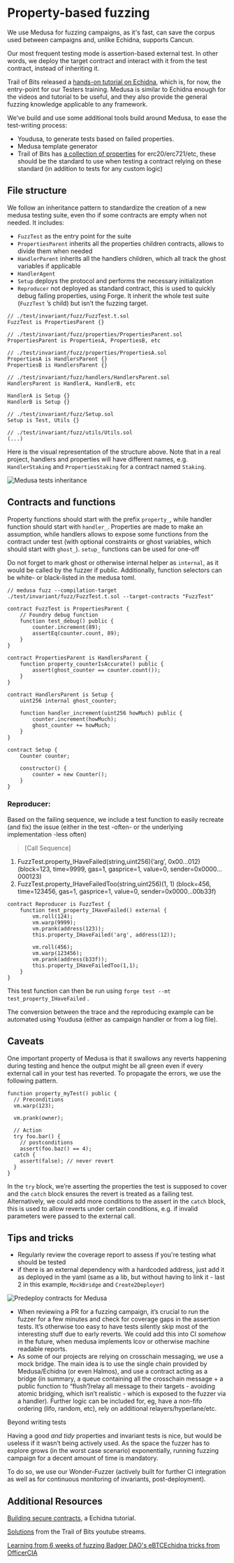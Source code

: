 # Property-based fuzzing

We use Medusa for fuzzing campaigns, as it's fast, can save the corpus used between campaigns and, unlike Echidna, supports Cancun.

Our most frequent testing mode is assertion-based external test. In other words, we deploy the target contract and interact with it from the test contract, instead of inheriting it.

Trail of Bits released a [hands-on tutorial on Echidna](https://github.com/crytic/building-secure-contracts/tree/master/program-analysis/echidna), which is, for now, the entry-point for our Testers training. Medusa is similar to Echidna enough for the videos and tutorial to be useful, and they also provide the general fuzzing knowledge applicable to any framework.

We’ve build and use some additional tools build around Medusa, to ease the test-writing process:

- Youdusa, to generate tests based on failed properties.
- Medusa template generator
- Trail of Bits has [a collection of properties](https://blog.trailofbits.com/2023/02/27/reusable-properties-ethereum-contracts-echidna/) for erc20/erc721/etc, these should be the standard to use when testing a contract relying on these standard (in addition to tests for any custom logic)

## File structure

We follow an inheritance pattern to standardize the creation of a new medusa testing suite, even tho if some contracts are empty when not needed. It includes:

- `FuzzTest` as the entry point for the suite
- `PropertiesParent` inherits all the properties children contracts, allows to divide them when needed
- `HandlerParent` inherits all the handlers children, which all track the ghost variables if applicable
- `HandlerAgent`
- `Setup` deploys the protocol and performs the necessary initialization
- `Reproducer` not deployed as standard contract, this is used to quickly debug failing properties, using Forge. It inherit the whole test suite (`FuzzTest` ’s child) but isn’t the fuzzing target.

```solidity
// ./test/invariant/fuzz/FuzzTest.t.sol
FuzzTest is PropertiesParent {}

// ./test/invariant/fuzz/properties/PropertiesParent.sol
PropertiesParent is PropertiesA, PropertiesB, etc 

// ./test/invariant/fuzz/properties/PropertiesA.sol
PropertiesA is HandlersParent {}
PropertiesB is HandlersParent {}

// ./test/invariant/fuzz/handlers/HandlersParent.sol
HandlersParent is HandlerA, HandlerB, etc

HandlerA is Setup {}
HandlerB is Setup {}

// ./test/invariant/fuzz/Setup.sol
Setup is Test, Utils {}

// ./test/invariant/fuzz/utils/Utils.sol
(...)
```

Here is the visual representation of the structure above. Note that in a real project, handlers and properties will have different names, e.g. `HandlerStaking` and `PropertiesStaking` for a contract named `Staking`.

![Medusa tests inheritance](/img/fuzz-inheritance.png)

## Contracts and functions

Property functions should start with the prefix `property_`, while handler function should start with `handler_`. Properties are made to make an assumption, while handlers allows to expose some functions from the contract under test (with optional constraints or ghost variables, which should start with `ghost_`). `setup_` functions can be used for one-off 

Do not forget to mark ghost or otherwise internal helper as `internal`, as it would be called by the fuzzer if public. Additionally, function selectors can be white- or black-listed in the medusa toml.

```solidity
// medusa fuzz --compilation-target ./test/invariant/fuzz/FuzzTest.t.sol --target-contracts "FuzzTest"

contract FuzzTest is PropertiesParent {
	// Foundry debug function
	function test_debug() public {
		counter.increment(89);
		assertEq(counter.count, 89);
	}
}

contract PropertiesParent is HandlersParent {
	function property_counterIsAccurate() public {
		assert(ghost_counter == counter.count());
	}
}

contract HandlersParent is Setup {
	uint256 internal ghost_counter;
	
	function handler_increment(uint256 howMuch) public {
		counter.increment(howMuch);
		ghost_counter += howMuch;
	}
}

contract Setup {
	Counter counter;
	
	constructor() {
		counter = new Counter();
	}
}
```

### Reproducer:

Based on the failing sequence, we include a test function to easily recreate (and fix) the issue (either in the test -often- or the underlying implementation -less often)

> [Call Sequence]
1. FuzzTest.property_IHaveFailed(string,uint256)(’arg’, 0x00…012) (block=123, time=9999, gas=1, gasprice=1, value=0, sender=0x0000…000123)
2. FuzzTest.property_IHaveFailedToo(string,uint256)(1, 1) (block=456, time=123456, gas=1, gasprice=1, value=0, sender=0x0000…00b33f)
> 

```solidity
contract Reproducer is FuzzTest {
	function test_property_IHaveFailed() external {
		vm.roll(124);
		vm.warp(9999);
		vm.prank(address(123));
		this.property_IHaveFailed('arg', address(12));
		
		vm.roll(456);
		vm.warp(123456);
		vm.prank(address(b33f));
		this.property_IHaveFailedToo(1,1);
	}
}
```

This test function can then be run using `forge test --mt test_property_IHaveFailed` .

The conversion between the trace and the reproducing example can be automated using Youdusa (either as campaign handler or from a log file).

## Caveats

One important property of Medusa is that it swallows any reverts happening during testing and hence the output might be all green even if every external call in your test has reverted. To propagate the errors, we use the following pattern.

```solidity
function property_myTest() public {
  // Preconditions
  vm.warp(123);

  vm.prank(owner);

  // Action
  try foo.bar() {
    // postconditions
    assert(foo.baz() == 4);
  catch {
    assert(false); // never revert
  }
}
```

In the `try` block, we’re asserting the properties the test is supposed to cover and the `catch` block ensures the revert is treated as a failing test. Alternatively, we could add more conditions to the assert in the `catch` block, this is used to allow reverts under certain conditions, e.g. if invalid parameters were passed to the external call.

## Tips and tricks

- Regularly review the coverage report to assess if you're testing what should be tested
- if there is an external dependency with a hardcoded address, just add it as deployed in the yaml (same as a lib, but without having to link it - last 2 in this example, `MockBridge` and `Create2Deployer`)

![Predeploy contracts for Medusa](/img/fuzz-predeploy.png)

- When reviewing a PR for a fuzzing campaign, it’s crucial to run the fuzzer for a few minutes and check for coverage gaps in the assertion tests. It’s otherwise too easy to have tests silently skip most of the interesting stuff due to early reverts. We could add this into CI *somehow* in the future, when medusa implements lcov or otherwise machine readable reports.
- As some of our projects are relying on crosschain messaging, we use a mock bridge. The main idea is to use the single chain provided by Medusa/Echidna (or even Halmos), and use a contract acting as a bridge (in summary, a queue containing all the crosschain message + a public function to “flush”/relay all message to their targets - avoiding atomic bridging, which isn’t realistic - which is exposed to the fuzzer via a handler).
Further logic can be included for, eg, have a non-fifo ordering (lifo, random, etc), rely on additional relayers/hyperlane/etc.

Beyond writing tests

Having a good *and tidy* properties and invariant tests is nice, but would be useless if it wasn’t being actively used. As the space the fuzzer has to explore grows (in the worst case scenario) exponentially, running fuzzing campaign for a decent amount of time is mandatory.

To do so, we use our Wonder-Fuzzer (actively built for further CI integration as well as for continuous monitoring of invariants, post-deployment).

## Additional Resources

[Building secure contracts](https://github.com/crytic/building-secure-contracts/tree/master/program-analysis/echidna), a Echidna tutorial.

[Solutions](https://github.com/crytic/echidna-streaming-series/tree/main) from the Trail of Bits youtube streams.

[Learning from 6 weeks of fuzzing Badger DAO's eBTC](https://allthingsfuzzy.substack.com/p/learnings-from-6-weeks-of-fuzzing)[Echidna tricks from OfficerCIA](https://officercia.mirror.xyz/4A39GO-YRE8JTe_M0CsMpig4tXOHb1-vg1Mcjz9Vd4M)